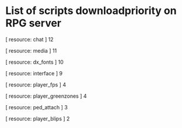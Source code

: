 # List of scripts downloadpriority on RPG server
<!-- Markdown: resourceName  PRIORITY -->

[ resource: chat ]
12

[ resource: media ]
11

[ resource: dx_fonts ]
10

[ resource: interface ]
9

[ resource: player_fps ]
4

[ resource: player_greenzones ]
4

[ resource: ped_attach ]
3

[ resource: player_blips ]
2
